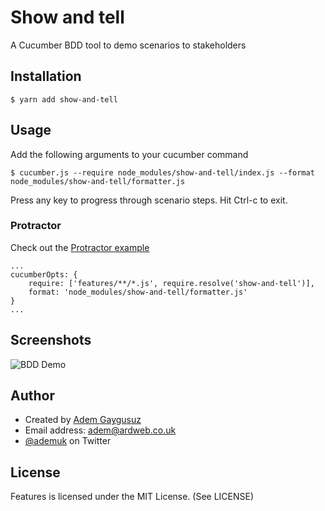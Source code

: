 # Show and tell
A Cucumber BDD tool to demo scenarios to stakeholders

## Installation

```
$ yarn add show-and-tell
```

## Usage

Add the following arguments to your cucumber command
```
$ cucumber.js --require node_modules/show-and-tell/index.js --format node_modules/show-and-tell/formatter.js
```

Press any key to progress through scenario steps. Hit Ctrl-c to exit.

### Protractor

Check out the [Protractor example](example)

```
...
cucumberOpts: {
    require: ['features/**/*.js', require.resolve('show-and-tell')],
    format: 'node_modules/show-and-tell/formatter.js'
}
...
```

## Screenshots

<img src="https://media.giphy.com/media/l3JDxaFXRVFhfUJXO/giphy.gif" alt="BDD Demo">

## Author

* Created by [Adem Gaygusuz](https://adem.io)
* Email address: <adem@ardweb.co.uk>
* [@ademuk](https://www.twitter.com/ademuk) on Twitter

## License

Features is licensed under the MIT License. (See LICENSE)